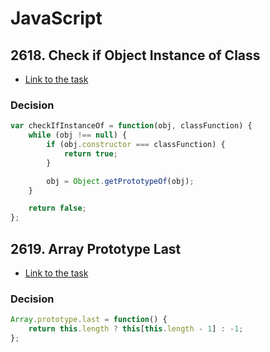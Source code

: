 # JavaScript

## 2618. Check if Object Instance of Class

- [Link to the task](https://leetcode.com/problems/check-if-object-instance-of-class/description/)

### Decision

```js
var checkIfInstanceOf = function(obj, classFunction) {
    while (obj !== null) {
        if (obj.constructor === classFunction) {
            return true;
        }

        obj = Object.getPrototypeOf(obj);
    }

    return false;
};
```

## 2619. Array Prototype Last

- [Link to the task](https://leetcode.com/problems/array-prototype-last/)

### Decision

```js
Array.prototype.last = function() {
    return this.length ? this[this.length - 1] : -1;
};
```
